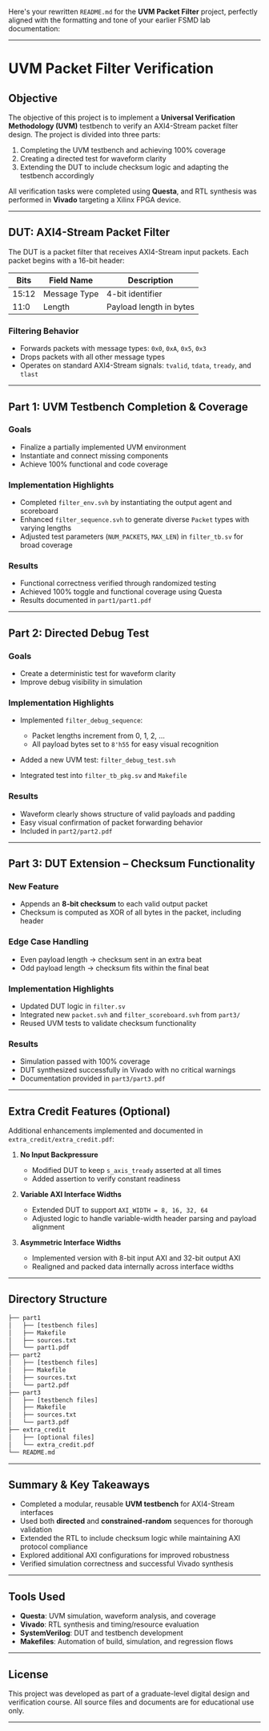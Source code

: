 Here's your rewritten `README.md` for the **UVM Packet Filter** project, perfectly aligned with the formatting and tone of your earlier FSMD lab documentation:

---

# UVM Packet Filter Verification

## Objective

The objective of this project is to implement a **Universal Verification Methodology (UVM)** testbench to verify an AXI4-Stream packet filter design. The project is divided into three parts:

1. Completing the UVM testbench and achieving 100% coverage
2. Creating a directed test for waveform clarity
3. Extending the DUT to include checksum logic and adapting the testbench accordingly

All verification tasks were completed using **Questa**, and RTL synthesis was performed in **Vivado** targeting a Xilinx FPGA device.

---

## DUT: AXI4-Stream Packet Filter

The DUT is a packet filter that receives AXI4-Stream input packets. Each packet begins with a 16-bit header:

| Bits  | Field Name   | Description             |
| ----- | ------------ | ----------------------- |
| 15:12 | Message Type | 4-bit identifier        |
| 11:0  | Length       | Payload length in bytes |

### Filtering Behavior

* Forwards packets with message types: `0x0`, `0xA`, `0x5`, `0x3`
* Drops packets with all other message types
* Operates on standard AXI4-Stream signals: `tvalid`, `tdata`, `tready`, and `tlast`

---

## Part 1: UVM Testbench Completion & Coverage

### Goals

* Finalize a partially implemented UVM environment
* Instantiate and connect missing components
* Achieve 100% functional and code coverage

### Implementation Highlights

* Completed `filter_env.svh` by instantiating the output agent and scoreboard
* Enhanced `filter_sequence.svh` to generate diverse `Packet` types with varying lengths
* Adjusted test parameters (`NUM_PACKETS`, `MAX_LEN`) in `filter_tb.sv` for broad coverage

### Results

* Functional correctness verified through randomized testing
* Achieved 100% toggle and functional coverage using Questa
* Results documented in `part1/part1.pdf`

---

## Part 2: Directed Debug Test

### Goals

* Create a deterministic test for waveform clarity
* Improve debug visibility in simulation

### Implementation Highlights

* Implemented `filter_debug_sequence`:

  * Packet lengths increment from 0, 1, 2, ...
  * All payload bytes set to `8'h55` for easy visual recognition
* Added a new UVM test: `filter_debug_test.svh`
* Integrated test into `filter_tb_pkg.sv` and `Makefile`

### Results

* Waveform clearly shows structure of valid payloads and padding
* Easy visual confirmation of packet forwarding behavior
* Included in `part2/part2.pdf`

---

## Part 3: DUT Extension – Checksum Functionality

### New Feature

* Appends an **8-bit checksum** to each valid output packet
* Checksum is computed as XOR of all bytes in the packet, including header

### Edge Case Handling

* Even payload length → checksum sent in an extra beat
* Odd payload length → checksum fits within the final beat

### Implementation Highlights

* Updated DUT logic in `filter.sv`
* Integrated new `packet.svh` and `filter_scoreboard.svh` from `part3/`
* Reused UVM tests to validate checksum functionality

### Results

* Simulation passed with 100% coverage
* DUT synthesized successfully in Vivado with no critical warnings
* Documentation provided in `part3/part3.pdf`

---

## Extra Credit Features (Optional)

Additional enhancements implemented and documented in `extra_credit/extra_credit.pdf`:

1. **No Input Backpressure**

   * Modified DUT to keep `s_axis_tready` asserted at all times
   * Added assertion to verify constant readiness

2. **Variable AXI Interface Widths**

   * Extended DUT to support `AXI_WIDTH = 8, 16, 32, 64`
   * Adjusted logic to handle variable-width header parsing and payload alignment

3. **Asymmetric Interface Widths**

   * Implemented version with 8-bit input AXI and 32-bit output AXI
   * Realigned and packed data internally across interface widths

---

## Directory Structure

```bash
├── part1
│   ├── [testbench files]
│   ├── Makefile
│   ├── sources.txt
│   └── part1.pdf
├── part2
│   ├── [testbench files]
│   ├── Makefile
│   ├── sources.txt
│   └── part2.pdf
├── part3
│   ├── [testbench files]
│   ├── Makefile
│   ├── sources.txt
│   └── part3.pdf
├── extra_credit
│   ├── [optional files]
│   └── extra_credit.pdf
└── README.md
```

---

## Summary & Key Takeaways

* Completed a modular, reusable **UVM testbench** for AXI4-Stream interfaces
* Used both **directed** and **constrained-random** sequences for thorough validation
* Extended the RTL to include checksum logic while maintaining AXI protocol compliance
* Explored additional AXI configurations for improved robustness
* Verified simulation correctness and successful Vivado synthesis

---

## Tools Used

* **Questa**: UVM simulation, waveform analysis, and coverage
* **Vivado**: RTL synthesis and timing/resource evaluation
* **SystemVerilog**: DUT and testbench development
* **Makefiles**: Automation of build, simulation, and regression flows

---

## License

This project was developed as part of a graduate-level digital design and verification course. All source files and documents are for educational use only.

---
